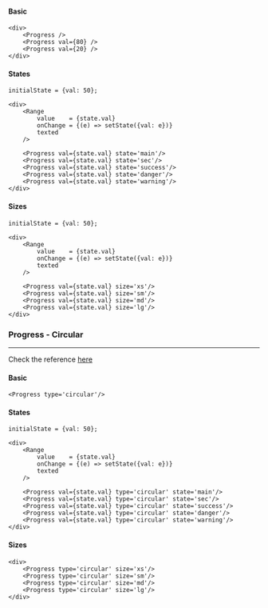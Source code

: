 #### Basic
```
<div>
	<Progress />
	<Progress val={80} />
	<Progress val={20} />
</div>
```

#### States
```
initialState = {val: 50};

<div>
	<Range 
		value    = {state.val}
		onChange = {(e) => setState({val: e})}
		texted
	/>

	<Progress val={state.val} state='main'/>
	<Progress val={state.val} state='sec'/>
	<Progress val={state.val} state='success'/>
	<Progress val={state.val} state='danger'/>
	<Progress val={state.val} state='warning'/>
</div>
```

#### Sizes
```
initialState = {val: 50};

<div>
	<Range 
		value    = {state.val}
		onChange = {(e) => setState({val: e})}
		texted
	/>

	<Progress val={state.val} size='xs'/>
	<Progress val={state.val} size='sm'/>
	<Progress val={state.val} size='md'/>
	<Progress val={state.val} size='lg'/>
</div>
```


### Progress - Circular
------------
Check the reference [here](https://codepen.io/mavrK/pen/pRGPNO?editors=1000)

#### Basic
```
<Progress type='circular'/>
```

#### States
```
initialState = {val: 50};

<div>
	<Range 
		value    = {state.val}
		onChange = {(e) => setState({val: e})}
		texted
	/>

	<Progress val={state.val} type='circular' state='main'/>
	<Progress val={state.val} type='circular' state='sec'/>
	<Progress val={state.val} type='circular' state='success'/>
	<Progress val={state.val} type='circular' state='danger'/>
	<Progress val={state.val} type='circular' state='warning'/>
</div>
```

#### Sizes
```
<div>
	<Progress type='circular' size='xs'/>
	<Progress type='circular' size='sm'/>
	<Progress type='circular' size='md'/>
	<Progress type='circular' size='lg'/>
</div>
```